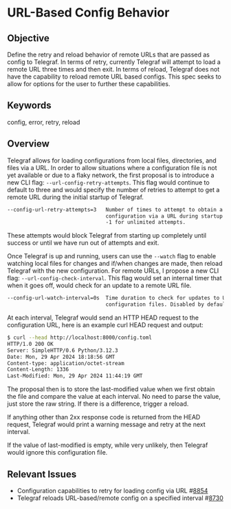 # URL-Based Config Behavior

## Objective

Define the retry and reload behavior of remote URLs that are passed as config to
Telegraf. In terms of retry, currently Telegraf will attempt to load a remote
URL three times and then exit. In terms of reload, Telegraf does not have the
capability to reload remote URL based configs. This spec seeks to allow for
options for the user to further these capabilities.

## Keywords

config, error, retry, reload

## Overview

Telegraf allows for loading configurations from local files, directories, and
files via a URL. In order to allow situations where a configuration file is not
yet available or due to a flaky network, the first proposal is to introduce a
new CLI flag: `--url-config-retry-attempts`. This flag would continue to default
to three and would specify the number of retries to attempt to get a remote URL
during the initial startup of Telegraf.

```sh
--config-url-retry-attempts=3   Number of times to attempt to obtain a remote
                                configuration via a URL during startup. Set to
                                -1 for unlimited attempts.
```

These attempts would block Telegraf from starting up completely until success or
until we have run out of attempts and exit.

Once Telegraf is up and running, users can use the `--watch` flag to enable
watching local files for changes and if/when changes are made, then reload
Telegraf with the new configuration. For remote URLs, I propose a new CLI flag:
`--url-config-check-interval`. This flag would set an internal timer that when
it goes off, would check for an update to a remote URL file.

```sh
--config-url-watch-interval=0s  Time duration to check for updates to URL based
                                configuration files. Disabled by default.
```

At each interval, Telegraf would send an HTTP HEAD request to the configuration
URL, here is an example curl HEAD request and output:

```sh
$ curl --head http://localhost:8000/config.toml
HTTP/1.0 200 OK
Server: SimpleHTTP/0.6 Python/3.12.3
Date: Mon, 29 Apr 2024 18:18:56 GMT
Content-type: application/octet-stream
Content-Length: 1336
Last-Modified: Mon, 29 Apr 2024 11:44:19 GMT
```

The proposal then is to store the last-modified value when we first obtain the
file and compare the value at each interval. No need to parse the value, just
store the raw string. If there is a difference, trigger a reload.

If anything other than 2xx response code is returned from the HEAD request,
Telegraf would print a warning message and retry at the next interval.

If the value of last-modified is empty, while very unlikely, then Telegraf would
ignore this configuration file.

## Relevant Issues

* Configuration capabilities to retry for loading config via URL #[8854][]
* Telegraf reloads URL-based/remote config on a specified interval #[8730][]

[8854]: https://github.com/influxdata/telegraf/issues/8854
[8730]: https://github.com/influxdata/telegraf/issues/8730
